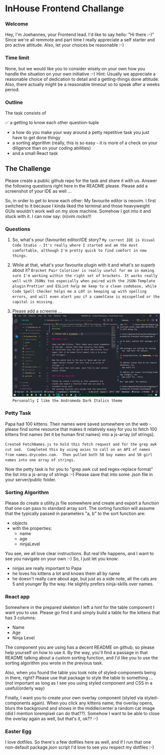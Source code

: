 # InHouse Frontend Challange

### Welcome

Hey, I'm Joehannes, your Frontend lead. I'd like to say hello: "Hi there :-)"
Since we're all remmote and part time I really appreciate a self starter and pro active attitude.
Also, let your choices be reasonable :-)

### Time limit

None, but we would like you to consider wisely on your own how you handle the situation on your own initiative :-)
Hint:
Usually we appreciate a reasonable choice of dedication to detail and a getting-things done attitude.
Also, there actually might be a reasonable timeout so to speak after a weeks period.

### Outline

The task consists of

✅ a getting to know each other question-tuple

- a how do you make your way around a petty repetitive task you just have to get done thingy
- a sorting algorithm (really, this is so easy - it is more of a check on your diligence than on your coding abilities)
- and a small React task

## The Challenge

Please create a public github repo for the task and share it with us.
Answer the following questions right here in the README please.
Please add a screenshot of your IDE as well ...

So, in order to get to know each other: My favourite editor is neovim.
I first switched to it because I kinda liked the terminal and those heavyweight GUIs
wouldn't work well on my slow machine.
Somehow I got into it and stuck with it.
I can now say: (n)vim rocks!!!

### Questions

1. So, what's your (favourite) editor/IDE story?
   `My current IDE is Visual Code Studio - It's really where I started and am the most comfortable, although I'm pretty quick to find comfort in new things.`

2. While at that, what's your favourite plugin with it and what's so superb about it?
   `Bracket Pair Colorizer is really useful for me in making sure I'm working within the right set of brackets. It works really well with JSONs too especially when paired with the JSON-Template plugin`
   `Prettier and ESLint help me keep to a clean codebase, while Code Spell Checker helps me a LOT in keeping up with spelling errors, and will even alert you if a camelCase is misspelled or the capital is missing.`

3. Please add a screenie ...
   ![Screenshot of Visual Code Studio](./IDEScreenie.jpg)
   `Personally I like the Andromeda Dark Italics theme`

### Petty Task

Papa had 100 kittens. Their names were saved somewhere on the web - please find some resource that makes
it relatively easy for you to fetch 100 kittens first names (let it be human first names) into a js-array (of strings).

```Created FetchNames.js to hold this fetch request and for the grep awk cut sed.  Completed this by using axios to call on an API of names from names.drycodes.com.  Then pulled both 50 boy names and 50 girl names into one array of strings.```

Now the petty task is for you to "grep awk cut sed regex-replace format" the list into a js-array of strings :-)
Please save that into some .json file in your server/public folder.

### Sorting Algorithm

Please do create a utility.js file somewhere and create and export a function that one can pass to
standard array sort.
The sorting function will assume that the typically passed in parameters "a, b" to the sort function are:

- objects
- with the properties:
  - name
  - age
  - ninjaLevel

You see, we all love clear instructions. But real life happens, and I want to see you navigate on your own :-)
So, I just let you know:

- ninjas are really important to Papa
- he loves his kittens a lot and knows them all by name
- he doesn't really care about age, but just as a side note, all the cats are 5 and younger
  By the way: He slightly prefers ninja-skills over names.

### React app

Somewhere in the prepared skeleton I left a hint for the table component I want you to use.
Please go find it and simply build a table for the kittens that has 3 columns:

- Name
- Age
- Ninja Level

The component you are using has a decent README on github, so please help yourself on how to use it.
By the way, you'll find a passage in that README talking about a custom sorting function, and I'd like
you to use the sorting algorithm you wrote in the previous task.

Also, when you found the table you took note of styled-components being in there, right?
Please use that package to style the table to something ... (not important as long as I see
you using styled component and CSS in a useful/orderly way)

Finally, I want you to create your own overlay component (styled via styled-components again).
When you click any kittens name, the overlay opens, blurs the background and shows in the middle/center
a random cat image (did I mention lorempixel can do that??).
Somehow I want to be able to close the overlay again as well, but that's it, ok?? :-)

### Easter Egg

I love dotfiles. So there's a few dotfiles here as well, and if I run that one non-default package.json script
I'd love to see you respect my dotfiles :-)
